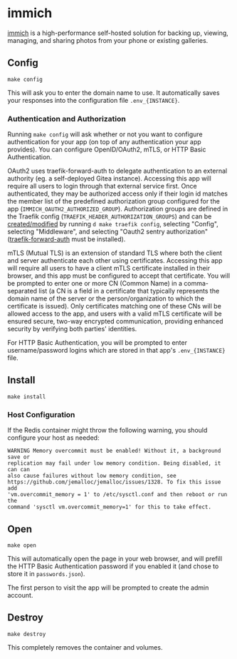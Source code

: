 # immich

[immich](https://github.com/immich-app) is a high-performance self-hosted
solution for backing up, viewing, managing, and sharing photos from your phone
or existing galleries.

## Config

```
make config
```

This will ask you to enter the domain name to use.
It automatically saves your responses into the configuration file
`.env_{INSTANCE}`.

### Authentication and Authorization

Running `make config` will ask whether or not you want to configure
authentication for your app (on top of any authentication your app provides).
You can configure OpenID/OAuth2, mTLS, or HTTP Basic Authentication.

OAuth2 uses traefik-forward-auth to delegate authentication to an external
authority (eg. a self-deployed Gitea instance). Accessing this app will
require all users to login through that external service first. Once
authenticated, they may be authorized access only if their login id matches the
member list of the predefined authorization group configured for the app
(`IMMICH_OAUTH2_AUTHORIZED_GROUP`). Authorization groups are defined in the
Traefik config (`TRAEFIK_HEADER_AUTHORIZATION_GROUPS`) and can be
[created/modified](https://github.com/EnigmaCurry/d.rymcg.tech/blob/master/traefik/README.md#oauth2-authentication)
by running `d make traefik config`, selecting "Config", selecting "Middleware",
and selecting "Oauth2 sentry authorization"
([traefik-forward-auth](https://github.com/EnigmaCurry/d.rymcg.tech/tree/master/traefik-forward-auth)
must be installed).

mTLS (Mutual TLS) is an extension of standard TLS where both the client and
server authenticate each other using certificates. Accessing this app will
require all users to have a client mTLS certificate installed in their browser,
and this app must be configured to accept that certificate. You will be
prompted to enter one or more CN (Common Name) in a comma-separated list (a CN
is a field in a certificate that typically represents the domain name of the
server or the person/organization to which the certificate is issued). Only
certificates matching one of these CNs will be allowed access to the app, and
users with a valid mTLS certificate will be ensured secure, two-way encrypted
communication, providing enhanced security by verifying both parties'
identities.

For HTTP Basic Authentication, you will be prompted to enter username/password
logins which are stored in that app's `.env_{INSTANCE}` file.

## Install

```
make install
```

### Host Configuration

If the Redis container might throw the following warning, you should configure
your host as needed:
```
WARNING Memory overcommit must be enabled! Without it, a background save or
replication may fail under low memory condition. Being disabled, it can can
also cause failures without low memory condition, see
https://github.com/jemalloc/jemalloc/issues/1328. To fix this issue add
'vm.overcommit_memory = 1' to /etc/sysctl.conf and then reboot or run the
command 'sysctl vm.overcommit_memory=1' for this to take effect.
```

## Open

```
make open
```

This will automatically open the page in your web browser, and will
prefill the HTTP Basic Authentication password if you enabled it
(and chose to store it in `passwords.json`).

The first person to visit the app will be prompted to create the admin account.

## Destroy

```
make destroy
```

This completely removes the container and volumes.

